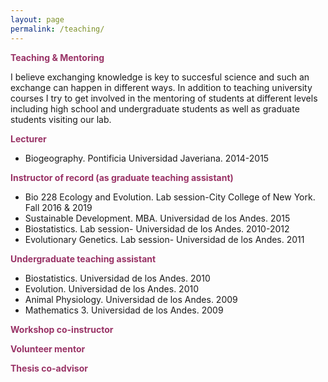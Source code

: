 ```yaml
---
layout: page
permalink: /teaching/
---
```

<strong><span style="color: #993366">Teaching & Mentoring</span></strong>  
  
  I believe exchanging knowledge is key to succesful science and such an exchange can happen in different ways. In addition to teaching university courses I try to get involved in the mentoring of students at different levels including high school and undergraduate students as well as graduate students visiting our lab. 

<strong><span style="color: #993366">Lecturer</span></strong>
<ul>
 	<li>Biogeography. Pontificia Universidad Javeriana. 2014-2015</li>
</ul>
<strong><span style="color: #993366">Instructor of record (as graduate teaching assistant)</span></strong>
<ul>
 	<li>Bio 228 Ecology and Evolution. Lab session-City College of New York. Fall 2016 &amp; 2019</li>
 	<li>Sustainable Development. MBA. Universidad de los Andes. 2015</li>
 	<li>Biostatistics. Lab session- Universidad de los Andes. 2010-2012</li>
 	<li>Evolutionary Genetics. Lab session- Universidad de los Andes. 2011</li>
</ul>
<strong><span style="color: #993366">Undergraduate teaching assistant</span></strong>
<ul>
 	<li>Biostatistics. Universidad de los Andes. 2010</li>
 	<li>Evolution. Universidad de los Andes. 2010</li>
 	<li>Animal Physiology. Universidad de los Andes. 2009</li>
 	<li>Mathematics 3. Universidad de los Andes. 2009</li>
</ul>

<strong><span style="color: #993366">Workshop co-instructor</span></strong>  

<strong><span style="color: #993366">Volunteer mentor</span></strong>  

<strong><span style="color: #993366">Thesis co-advisor</span></strong>  

